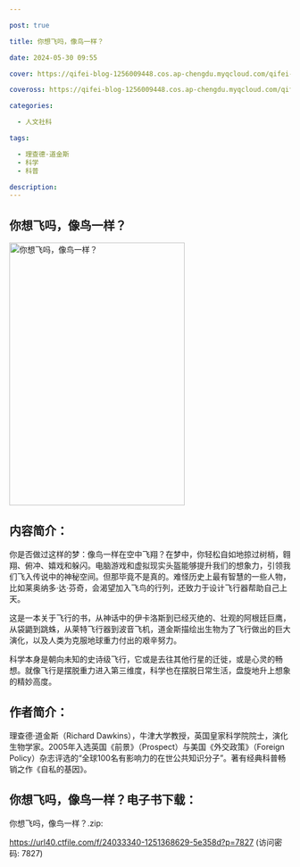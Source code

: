 ```yaml
---

post: true

title: 你想飞吗，像鸟一样？

date: 2024-05-30 09:55

cover: https://qifei-blog-1256009448.cos.ap-chengdu.myqcloud.com/qifei-blog/64c305891ddac507cc6c2cc8.jpg

coveross: https://qifei-blog-1256009448.cos.ap-chengdu.myqcloud.com/qifei-blog/64c305891ddac507cc6c2cc8.jpg

categories:

  - 人文社科

tags:

  - 理查德·道金斯
  - 科学
  - 科普

description:
---
```


## 你想飞吗，像鸟一样？

<img alt="你想飞吗，像鸟一样？" class="aligncenter loaded" data-was-processed="true" decoding="async" fetchpriority="high" height="471" src="https://qifei-blog-1256009448.cos.ap-chengdu.myqcloud.com/qifei-blog/64c305891ddac507cc6c2cc8.jpg" style="cursor: zoom-in;" width="314"/>

## 内容简介：

你是否做过这样的梦：像鸟一样在空中飞翔？在梦中，你轻松自如地掠过树梢，翱翔、俯冲、嬉戏和躲闪。电脑游戏和虚拟现实头盔能够提升我们的想象力，引领我们飞入传说中的神秘空间。但那毕竟不是真的。难怪历史上最有智慧的一些人物，比如莱奥纳多·达·芬奇，会渴望加入飞鸟的行列，还致力于设计飞行器帮助自己上天。

这是一本关于飞行的书，从神话中的伊卡洛斯到已经灭绝的、壮观的阿根廷巨鹰，从袋鼯到跳蛛，从莱特飞行器到波音飞机，道金斯描绘出生物为了飞行做出的巨大演化，以及人类为克服地球重力付出的艰辛努力。

科学本身是朝向未知的史诗级飞行，它或是去往其他行星的迁徙，或是心灵的畅想。就像飞行是摆脱重力进入第三维度，科学也在摆脱日常生活，盘旋地升上想象的精妙高度。

## 作者简介：

理查德·道金斯（Richard Dawkins），牛津大学教授，英国皇家科学院院士，演化生物学家。2005年入选英国《前景》（Prospect）与美国《外交政策》（Foreign Policy）杂志评选的“全球100名有影响力的在世公共知识分子”。著有经典科普畅销之作《自私的基因》。

## 你想飞吗，像鸟一样？电子书下载：

你想飞吗，像鸟一样？.zip: 

https://url40.ctfile.com/f/24033340-1251368629-5e358d?p=7827 (访问密码: 7827)
